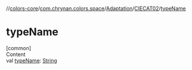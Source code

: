 //[colors-core](../../../../index.md)/[com.chrynan.colors.space](../../index.md)/[Adaptation](../index.md)/[CIECAT02](index.md)/[typeName](type-name.md)



# typeName  
[common]  
Content  
val [typeName](type-name.md): [String](https://kotlinlang.org/api/latest/jvm/stdlib/kotlin/-string/index.html)  




